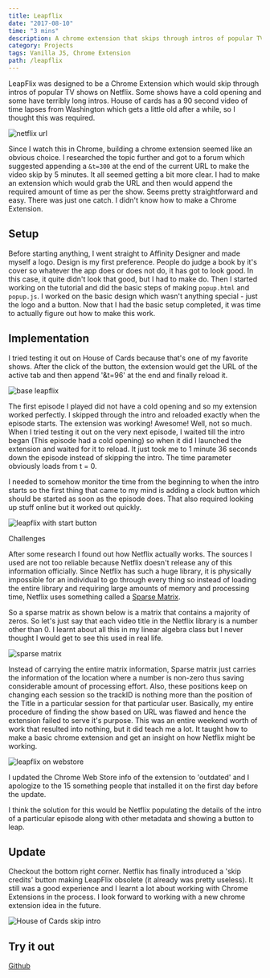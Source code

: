 ```yaml
---
title: Leapflix
date: "2017-08-10"
time: "3 mins"
description: A chrome extension that skips through intros of popular TV shows on Netflix.
category: Projects
tags: Vanilla JS, Chrome Extension
path: /leapflix
---
```


LeapFlix was designed to be a Chrome Extension which would skip through intros of popular TV shows on Netflix. Some shows have a cold opening and some have terribly long intros. House of cards has a 90 second video of time lapses from Washington which gets a little old after a while, so I thought this was required.

![netflix url](../images/2017-08-10-leapflix/leapflix_netflix_url.png)

Since I watch this in Chrome, building a chrome extension seemed like an obvious choice. I researched the topic further and got to a forum which suggested appending a `&t=300` at the end of the current URL to make the video skip by 5 minutes. It all seemed getting a bit more clear. I had to make an extension which would grab the URL and then would append the required amount of time as per the show. Seems pretty straightforward and easy. There was just one catch. I didn't know how to make a Chrome Extension.

## Setup

Before starting anything, I went straight to Affinity Designer and made myself a logo. Design is my first preference. People do judge a book by it's cover so whatever the app does or does not do, it has got to look good. In this case, it quite didn't look that good, but I had to make do. Then I started working on the tutorial and did the basic steps of making `popup.html` and `popup.js`. I worked on the basic design which wasn't anything special - just the logo and a button. Now that I had the basic setup completed, it was time to actually figure out how to make this work.

## Implementation

I tried testing it out on House of Cards because that's one of my favorite shows. After the click of the button, the extension would get the URL of the active tab and then append '&t=96' at the end and finally reload it.

![base leapflix](../images/2017-08-10-leapflix/leapflix_basic.png)

The first episode I played did not have a cold opening and so my extension worked perfectly. I skipped through the intro and reloaded exactly when the episode starts. The extension was working! Awesome! Well, not so much. When I tried testing it out on the very next episode, I waited till the intro began (This episode had a cold opening) so when it did I launched the extension and waited for it to reload. It just took me to 1 minute 36 seconds down the episode instead of skipping the intro. The time parameter obviously loads from t = 0.

I needed to somehow monitor the time from the beginning to when the intro starts so the first thing that came to my mind is adding a clock button which should be started as soon as the episode does. That also required looking up stuff online but it worked out quickly.

![leapflix with start button](../images/2017-08-10-leapflix/leapflix_with_start.png)

Challenges

After some research I found out how Netflix actually works. The sources I used are not too reliable because Netflix doesn't release any of this information officially. Since Netflix has such a huge library, it is physically impossible for an individual to go through every thing so instead of loading the entire library and requiring large amounts of memory and processing time, Netflix uses something called a [Sparse Matrix](https://en.wikipedia.org/wiki/Sparse_matrix).

So a sparse matrix as shown below is a matrix that contains a majority of zeros. So let's just say that each video title in the Netflix library is a number other than 0. I learnt about all this in my linear algebra class but I never thought I would get to see this used in real life.

![sparse matrix](../images/2017-08-10-leapflix/sparse_matrix.png)

Instead of carrying the entire matrix information, Sparse matrix just carries the information of the location where a number is non-zero thus saving considerable amount of processing effort. Also, these positions keep on changing each session so the trackID is nothing more than the position of the Title in a particular session for that particular user. Basically, my entire procedure of finding the show based on URL was flawed and hence the extension failed to serve it's purpose. This was an entire weekend worth of work that resulted into nothing, but it did teach me a lot. It taught how to make a basic chrome extension and get an insight on how Netflix might be working.

![leapflix on webstore](../images/2017-08-10-leapflix/leapflix_on_chrome_webstore.png)

I updated the Chrome Web Store info of the extension to 'outdated' and I apologize to the 15 something people that installed it on the first day before the update.

I think the solution for this would be Netflix populating the details of the intro of a particular episode along with other metadata and showing a button to leap.

## Update

Checkout the bottom right corner. Netflix has finally introduced a 'skip credits' button making LeapFlix obsolete (it already was pretty useless). It still was a good experience and I learnt a lot about working with Chrome Extensions in the process. I look forward to working with a new chrome extension idea in the future.

![House of Cards skip intro](../images/2017-08-10-leapflix/leapflix_house_of_cards_intro.png)  

## Try it out

[Github](https://github.com/yagrawl/LeapFlix)
